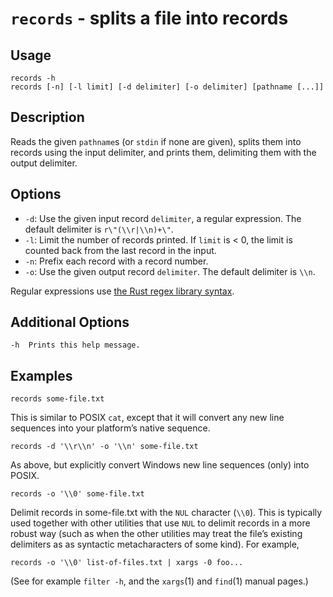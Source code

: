 # `records` - splits a file into records

## Usage

```
records -h
records [-n] [-l limit] [-d delimiter] [-o delimiter] [pathname [...]]
```

## Description

Reads the given `pathname`s (or `stdin` if none are given), splits them into
records using the input delimiter, and prints them, delimiting them with the
output delimiter.

## Options

* `-d`: Use the given input record `delimiter`, a regular expression. The
  default delimiter is `r\"(\\r|\\n)+\"`.
* `-l`: Limit the number of records printed. If `limit` is < 0, the limit is
  counted back from the last record in the input.
* `-n`: Prefix each record with a record number.
* `-o`: Use the given output record `delimiter`. The default delimiter is `\\n`.

Regular expressions use [the Rust regex library
syntax](https://docs.rs/regex/latest/regex/).

## Additional Options

    -h  Prints this help message.

## Examples

```
records some-file.txt
```

This is similar to POSIX `cat`, except that it will convert any new line
sequences into your platform’s native sequence.

```
records -d '\\r\\n' -o '\\n' some-file.txt
```

As above, but explicitly convert Windows new line sequences (only) into POSIX.

```
records -o '\\0' some-file.txt
```

Delimit records in some-file.txt with the `NUL` character (`\\0`). This is
typically used together with other utilities that use `NUL` to delimit records
in a more robust way (such as when the other utilities may treat the file’s
existing delimiters as as syntactic metacharacters of some kind). For example,

```
records -o '\\0' list-of-files.txt | xargs -0 foo...
```

(See for example `filter -h`, and the `xargs`(1) and `find`(1) manual pages.)
